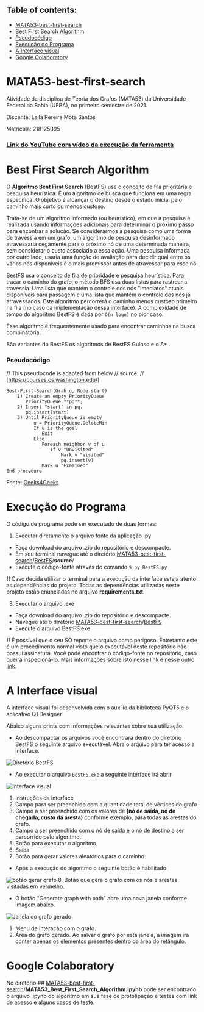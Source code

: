 ## Table of contents:
 - [MATA53-best-first-search](#mata53-best-first-search)
 - [Best First Search Algorithm](#best-first-search-algorithm)
 - [Pseudocódigo](#pseudoc%C3%B3digo)
 - [Execução do Programa](#execu%C3%A7%C3%A3o-do-programa)
 - [A Interface visual](#a-interface-visual)
 - [Google Colaboratory](#google-colaboratory)

# MATA53-best-first-search
Atividade da disciplina de Teoria dos Grafos (MATA53) da Universidade Federal da Bahia (UFBA), no primeiro semestre de 2021.

Discente: Laila Pereira Mota Santos

Matrícula: 218125095

### [**Link do YouTube com vídeo da execução da ferramenta**](https://youtu.be/SHS3OTBe8wA)

# Best First Search Algorithm

O **Algoritmo Best First Search** (BestFS) usa o conceito de fila prioritária e pesquisa heurística. É um algoritmo de busca que funciona em uma regra específica. O objetivo é alcançar o destino desde o estado inicial pelo caminho mais curto ou menos custoso.

Trata-se de um algoritmo informado (ou heurístico), em que a pesquisa é realizada usando informações adicionais para determinar o próximo passo para encontrar a solução. Se considerarmos a pesquisa como uma forma de travessia em um grafo, um algoritmo de pesquisa desinformado atravessaria cegamente para o próximo nó de uma determinada maneira, sem considerar o custo associado a essa ação. Uma pesquisa informada por outro lado, usaria uma função de avaliação para decidir qual entre os vários nós disponíveis é o mais promissor antes de atravessar para esse nó.

BestFS usa o conceito de fila de prioridade e pesquisa heurística. Para traçar o caminho do grafo, o método BFS usa duas listas para rastrear a travessia. Uma lista que mantém o controle dos nós "imediatos" atuais disponíveis para passagem e uma lista que mantém o controle dos nós já atravessados.
Este algoritmo percorrerá o caminho menos custoso primeiro na fila (no caso da implementação dessa interface). A complexidade de tempo do algoritmo BestFS é dada por `O(n logn)` no pior caso. 

Esse algoritmo é frequentemente usado para encontrar caminhos na busca combinatória. 

São variantes do BestFS os algoritmos de BestFS Guloso e o A* .

### Pseudocódigo
// This pseudocode is adapted from below 
// source:
// [https://courses.cs.washington.edu/]

    Best-First-Search(Grah g, Node start)
        1) Create an empty PriorityQueue
           PriorityQueue **pq**;
        2) Insert "start" in pq.
           pq.insert(start)
        3) Until PriorityQueue is empty
              u = PriorityQueue.DeleteMin
              If u is the goal
                 Exit
              Else
                 Foreach neighbor v of u
                    If v "Unvisited"
                        Mark v "Visited"                    
                        pq.insert(v)
                 Mark u "Examined"                    
    End procedure
Fonte: [Geeks4Geeks](https://www.geeksforgeeks.org/best-first-search-informed-search/)

# Execução do Programa
O código de programa pode ser executado de duas formas:
 1. Executar diretamente o arquivo fonte da aplicação .py
 - Faça download do arquivo .zip do repositório e descompacte.
 - Em seu terminal navegue até o diretório [MATA53-best-first-search](https://github.com/lailamt/MATA53-best-first-search)/[BestFS](https://github.com/lailamt/MATA53-best-first-search/tree/main/BestFS)/**source**/
 - Execute o código-fonte através do comando `$ py BestFS.py`
 
 **!!** Caso decida utilizar o terminal para a execução da interface esteja atento as dependências do projeto. Todas as dependências utilizadas neste projeto estão enunciadas no arquivo **requirements.txt**.

 3. Executar o arquivo .exe
- Faça download do arquivo .zip do repositório e descompacte.
- Navegue até o diretório [MATA53-best-first-search](https://github.com/lailamt/MATA53-best-first-search)/[BestFS](https://github.com/lailamt/MATA53-best-first-search/tree/main/BestFS)
- Execute o arquivo BestFS.exe

**!!** É possível que o seu SO reporte o arquivo como perigoso. Entretanto este é um procedimento normal visto que o executável deste repositório não possui assinatura. Você pode encontrar o código-fonte no repositório, caso queira inspecioná-lo. Mais informações sobre isto [nesse link](https://stackoverflow.com/questions/43777106/program-made-with-pyinstaller-now-seen-as-a-trojan-horse-by-avg) e [nesse outro link](https://www.defcon-lab.org/se-python-entao-virus/).

# A Interface visual
A interface visual foi desenvolvida com o auxílio da biblioteca PyQT5 e o aplicativo QTDesigner.

Abaixo alguns prints com informações relevantes sobre sua utilização.
- Ao descompactar os arquivos você encontrará dentro do diretório BestFS o seguinte arquivo executável. Abra o arquivo para ter acesso a interface.

![Diretório BestFS](https://i.ibb.co/Kq79sgs/arvore-dir.png)
- Ao executar o arquivo `BestFS.exe` a seguinte interface irá abrir

![Interface visual](https://i.ibb.co/mG7rX7g/application.png)
1. Instruções da interface
2. Campo para ser preenchido com a quantidade total de vértices do grafo
3. Campo a ser preenchido com os valores de **(nó de saída, nó de chegada, custo da aresta)** conforme exemplo, para todas as arestas do grafo.
4. Campo a ser preenchido com o nó de saída e o nó de destino a ser percorrido pelo algoritmo.
5. Botão para executar o algoritmo.
6. Saída
7. Botão para gerar valores aleatórios para o caminho.
- Após a execução do algoritmo o seguinte botão é habilitado

![botão gerar grafo](https://i.ibb.co/KzH62gP/application2.png)
8. Botão que gera o grafo com os nós e arestas visitadas em vermelho.
- O botão "Generate graph with path" abre uma nova janela conforme imagem abaixo.

![Janela do grafo gerado](https://i.ibb.co/7SxTJ0W/graph.png)
1. Menu de interação com o grafo.
2. Área do grafo gerado. Ao salvar o grafo por esta janela, a imagem irá conter apenas os elementos presentes dentro da área do retângulo. 

# Google Colaboratory
No diretório ## [MATA53-best-first-search](https://github.com/lailamt/MATA53-best-first-search)/**MATA53_Best_First_Search_Algorithm.ipynb** pode ser encontrado o arquivo .ipynb do algoritmo em sua fase de prototipação e testes com link de acesso e alguns casos de teste.
